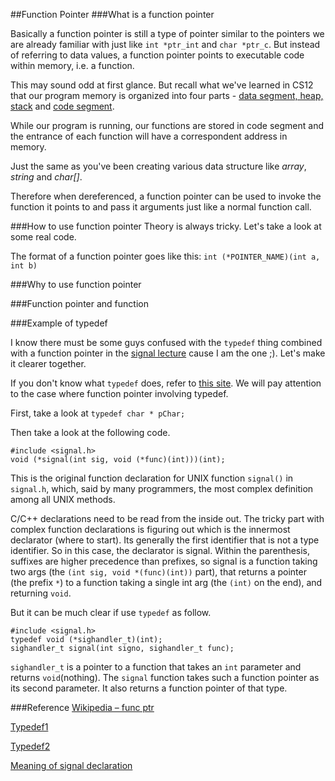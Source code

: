 ##Function Pointer
###What is a function pointer

Basically a function pointer is still a type of pointer similar to the pointers we are already familiar with just like `int *ptr_int` and `char *ptr_c`.
But instead of referring to data values, a function pointer points to executable code within memory, i.e. a function.

This may sound odd at first glance.
But recall what we've learned in CS12 that our program memory is organized into four parts - [data segment, heap, stack](http://en.wikipedia.org/wiki/Data_segment) and [code segment](http://en.wikipedia.org/wiki/Code_segment).

While our program is running, our functions are stored in code segment and the entrance of each function will have a correspondent address in memory.

Just the same as you've been creating various data structure like _array_, _string_ and _char[]_.

Therefore when dereferenced, a function pointer can be used to invoke the function it points to and pass it arguments just like a normal function call.

###How to use function pointer
Theory is always tricky. Let's take a look at some real code.

The format of a function pointer goes like this:
`int (*POINTER_NAME)(int a, int b)`

###Why to use function pointer

###Function pointer and function


###Example of typedef

I know there must be some guys confused with the `typedef` thing combined with a function pointer in the [signal lecture](https://github.com/mikeizbicki/ucr-cs100/blob/2015spring/lecture-notes/signals.cpp) cause I am the one ;).
Let's make it clearer together.

If you don't know what `typedef` does, refer to [this site](http://www.cplusplus.com/doc/tutorial/other_data_types/). We will pay attention to the case where function pointer involving typedef.



First, take a look at
`typedef char * pChar;`

Then take a look at the following code.
```
#include <signal.h>
void (*signal(int sig, void (*func)(int)))(int);
```
This is the original function declaration for UNIX function `signal()` in `signal.h`, which, said by many programmers, the most complex definition among all UNIX methods.

C/C++ declarations need to be read from the inside out. The tricky part with complex function declarations is figuring out which is the innermost declarator (where to start). Its generally the first identifier that is not a type identifier. So in this case, the declarator is signal. Within the parenthesis, suffixes are higher precedence than prefixes, so signal is a function taking two args (the `(int sig, void *(func)(int))` part), that returns a pointer (the prefix `*`) to a function taking a single int arg (the `(int)` on the end), and returning `void`.

But it can be much clear if use `typedef` as follow.
```
#include <signal.h>
typedef void (*sighandler_t)(int);
sighandler_t signal(int signo, sighandler_t func);
```
`sighandler_t` is a pointer to a function that takes an `int` parameter and returns `void`(nothing). The `signal` function takes such a function pointer as its second parameter. It also returns a function pointer of that type.

###Reference
[Wikipedia – func ptr](http://en.wikipedia.org/wiki/Function_pointer)

[Typedef1](http://www.cplusplus.com/doc/tutorial/other_data_types/)

[Typedef2](http://en.wikipedia.org/wiki/Typedef)

[Meaning of signal declaration](http://stackoverflow.com/questions/3706704/whats-the-meaning-of-this-piece-of-code-void-signalint-sig-void-funcin)
